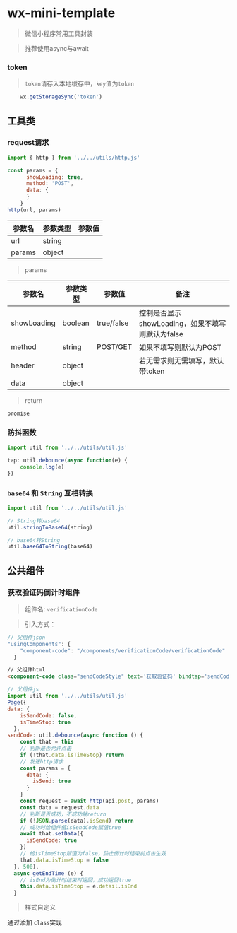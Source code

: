 # wx-mini-template

> 微信小程序常用工具封装

> 推荐使用async与await

### token

> `token`请存入本地缓存中，`key`值为`token`

``` js
    wx.getStorageSync('token')
```

## **工具类**
### request请求

``` js
import { http } from '../../utils/http.js'

const params = {
      showLoading: true,
      method: 'POST',
      data: {
      }
    }
http(url, params)
```


| 参数名 | 参数类型 | 参数值 |
| --- | --- | --- |
| url | string |  |
| params | object |  |


> params


| 参数名 | 参数类型 | 参数值 |  备注 |
| --- | --- | --- | --- |
| showLoading | boolean | true/false | 控制是否显示showLoading，如果不填写则默认为false |
| method | string | POST/GET | 如果不填写则默认为POST |
| header | object |  | 若无需求则无需填写，默认带token |
| data | object |  |  |

> return

```
promise
```

### 防抖函数
``` js
import util from '../../utils/util.js'

tap: util.debounce(async function(e) {
    console.log(e)
})
```

### `base64` 和 `String` 互相转换
``` js
import util from '../../utils/util.js'

// String转base64
util.stringToBase64(string)

// base64转String
util.base64ToString(base64)
```


## **公共组件**
### 获取验证码倒计时组件

> 组件名: `verificationCode`

> 引入方式：

``` js
// 父组件json
"usingComponents": {
    "component-code": "/components/verificationCode/verificationCode"
  }
```
``` html
// 父组件html
<component-code class="sendCodeStyle" text='获取验证码' bindtap='sendCode' isSendCode='{{isSendCode}}' bindendTime='getEndTime'></component-code>
```
``` js
// 父组件js
import util from '../../utils/util.js'
Page({
data: {
    isSendCode: false,
    isTimeStop: true
  },
sendCode: util.debounce(async function () {
    const that = this
    // 判断是否允许点击
    if (!that.data.isTimeStop) return
    // 发送http请求
    const params = {
      data: {
        isSend: true
      }
    }
    const request = await http(api.post, params)
    const data = request.data
    // 判断是否成功，不成功就return
    if (!JSON.parse(data).isSend) return
    // 成功时给组件值isSendCode赋值true
    await that.setData({
      isSendCode: true
    })
    // 给isTimeStop赋值为false，防止倒计时结束前点击生效
    that.data.isTimeStop = false
  }, 500),
  async getEndTime (e) {
    // isEnd为倒计时结束时返回，成功返回true
    this.data.isTimeStop = e.detail.isEnd
  }
```

> 样式自定义

通过添加 `class`实现



